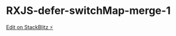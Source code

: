 # RXJS-defer-switchMap-merge-1

[Edit on StackBlitz ⚡️](https://stackblitz.com/edit/rxjs-defer-example-smz8ak)
